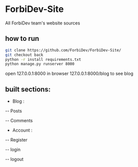 # ForbiDev-Site
All ForbiDev team's website sources
 ## how to run
```bash
git clone https://github.com/ForbiDev/ForbiDev-Site/
git checkout back
python -r install requirements.txt
python manage.py runserver 8000
```
open 127.0.0.1:8000 in browser
127.0.0.1:8000/blog to see blog
## built sections:
- Blog :

-- Posts

-- Comments

- Account :

-- Register

-- login

-- logout

